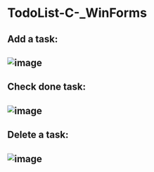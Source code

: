 # TodoList-C-_WinForms
## Add a task:
## ![image](https://user-images.githubusercontent.com/69175831/222004716-fe264802-4320-4992-90e2-dcaa0343edbb.png)
## Check done task:
## ![image](https://user-images.githubusercontent.com/69175831/222004976-a573d797-f78a-40a9-8b66-02d67e232b8d.png)
## Delete a task:
## ![image](https://user-images.githubusercontent.com/69175831/222005122-9aefdf36-2e04-4dc6-9044-fbab9473d473.png)

